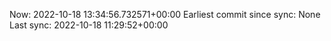 Now: 2022-10-18 13:34:56.732571+00:00 Earliest commit since sync: None Last sync: 2022-10-18 11:29:52+00:00

